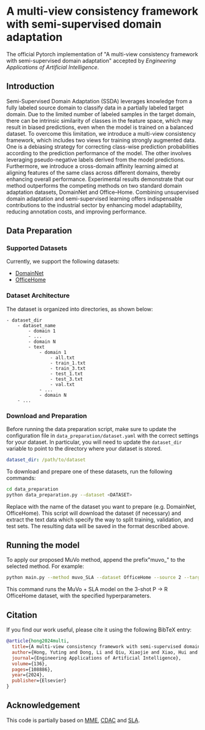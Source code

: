 # A multi-view consistency framework with semi-supervised domain adaptation

The official Pytorch implementation of "A multi-view consistency framework with semi-supervised domain adaptation" accepted by *Engineering Applications of Artificial Intelligence*.

## Introduction

Semi-Supervised Domain Adaptation (SSDA) leverages knowledge from a fully labeled source domain to classify data in a partially labeled target domain. Due to the limited number of labeled samples in the target domain, there can be intrinsic similarity of classes in the feature space, which may result in biased predictions, even when the model is trained on a balanced dataset. To overcome this limitation, we introduce a multi-view consistency framework, which includes two views for training strongly augmented data. One is a debiasing strategy for correcting class-wise prediction probabilities according to the prediction performance of the model. The other involves leveraging pseudo-negative labels derived from the model predictions. Furthermore, we introduce a cross-domain affinity learning aimed at aligning features of the same class across different domains, thereby enhancing overall performance. Experimental results demonstrate that our method outperforms the competing methods on two standard domain adaptation datasets, DomainNet and Office–Home. Combining unsupervised domain adaptation and semi-supervised learning offers indispensable contributions to the industrial sector by enhancing model adaptability, reducing annotation costs, and improving performance.

## Data Preparation

### Supported Datasets

Currently, we support the following datasets:

- [DomainNet](http://ai.bu.edu/M3SDA/)
- [OfficeHome](https://www.hemanthdv.org/officeHomeDataset.html)

### Dataset Architecture

The dataset is organized into directories, as shown below:

```
- dataset_dir
    - dataset_name
        - domain 1
        - ...
        - domain N
        - text
            - domain 1
                - all.txt
                - train_1.txt
                - train_3.txt
                - test_1.txt
                - test_3.txt
                - val.txt
            - ...
            - domain N
    - ...
```

### Download and Preparation

Before running the data preparation script, make sure to update the configuration file in `data_preparation/dataset.yaml` with the correct settings for your dataset. In particular, you will need to update the `dataset_dir` variable to point to the directory where your dataset is stored.

```yaml
dataset_dir: /path/to/dataset
```

To download and prepare one of these datasets, run the following commands:

```sh
cd data_preparation
python data_preparation.py --dataset <DATASET>
```

Replace <DATASET> with the name of the dataset you want to prepare (e.g. DomainNet, OfficeHome). This script will download the dataset (if necessary) and extract the text data which specify the way to split training, validation, and test sets. The resulting data will be saved in the format described above.

## Running the model

To apply our proposed MuVo method, append the prefix"muvo_" to the selected method.  For example:

```sh
python main.py --method muvo_SLA --dataset OfficeHome --source 2 --target 3 --seed 846498 --num_iters 20000 --shot 3shot --alpha 0.3 --update_interval 500 --warmup 2000 --T 0.6
```

This command runs the MuVo + SLA model on the 3-shot P -> R OfficeHome dataset, with the specified hyperparameters. 

## Citation

If you find our work useful, please cite it using the following BibTeX entry:

```bibtex
@article{hong2024multi,
  title={A multi-view consistency framework with semi-supervised domain adaptation},
  author={Hong, Yuting and Dong, Li and Qiu, Xiaojie and Xiao, Hui and Yao, Baochen and Zheng, Siming and Peng, Chengbin},
  journal={Engineering Applications of Artificial Intelligence},
  volume={136},
  pages={108886},
  year={2024},
  publisher={Elsevier}
}
```

## Acknowledgement

This code is partially based on [MME](https://github.com/VisionLearningGroup/SSDA_MME), [CDAC](https://github.com/lijichang/CVPR2021-SSDA) and [SLA](https://github.com/chu0802/SLA).
